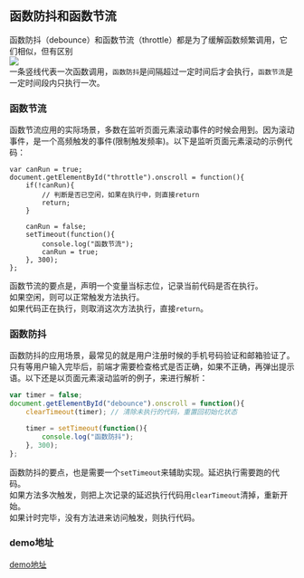 ## 函数防抖和函数节流   

函数防抖（debounce）和函数节流（throttle）都是为了缓解函数频繁调用，它们相似，但有区别    
![](https://user-gold-cdn.xitu.io/2019/1/25/168848565d65c88b?imageView2/0/w/1280/h/960/format/webp/ignore-error/1)     
一条竖线代表一次函数调用，`函数防抖`是间隔超过一定时间后才会执行，`函数节流`是一定时间段内只执行一次。    

### 函数节流
函数节流应用的实际场景，多数在监听页面元素滚动事件的时候会用到。因为滚动事件，是一个高频触发的事件(限制触发频率)。以下是监听页面元素滚动的示例代码：

```javascrpt
var canRun = true;
document.getElementById("throttle").onscroll = function(){
    if(!canRun){
        // 判断是否已空闲，如果在执行中，则直接return
        return;
    }

    canRun = false;
    setTimeout(function(){
        console.log("函数节流");
        canRun = true;
    }, 300);
};

```
函数节流的要点是，声明一个变量当标志位，记录当前代码是否在执行。    
如果空闲，则可以正常触发方法执行。    
如果代码正在执行，则取消这次方法执行，直接`return`。

### 函数防抖   
函数防抖的应用场景，最常见的就是用户注册时候的手机号码验证和邮箱验证了。只有等用户输入完毕后，前端才需要检查格式是否正确，如果不正确，再弹出提示语。以下还是以页面元素滚动监听的例子，来进行解析：
```javascript
var timer = false;
document.getElementById("debounce").onscroll = function(){
    clearTimeout(timer); // 清除未执行的代码，重置回初始化状态

    timer = setTimeout(function(){
        console.log("函数防抖");
    }, 300);
};  
```      
函数防抖的要点，也是需要一个`setTimeout`来辅助实现。延迟执行需要跑的代码。   
如果方法多次触发，则把上次记录的延迟执行代码用`clearTimeout`清掉，重新开始。   
如果计时完毕，没有方法进来访问触发，则执行代码。   

### demo地址
[demo地址](https://wall-wxk.github.io/blogDemo/2017/02/15/throttleAndDebounce.html "demo地址")

